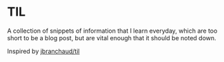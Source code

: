 # TIL

A collection of snippets of information that I learn everyday, which are too short to be a blog post, but are vital enough that it should be noted down.

Inspired by [jbranchaud/til](https://github.com/jbranchaud/til)
